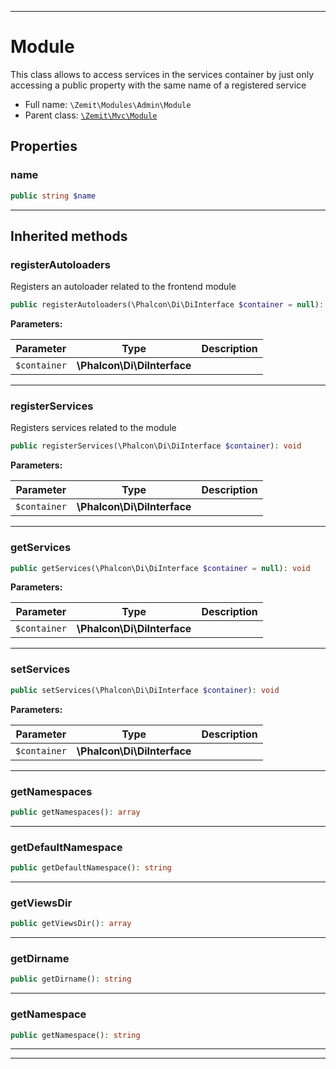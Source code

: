 ***

# Module

This class allows to access services in the services container by just only
accessing a public property with the same name of a registered service



* Full name: `\Zemit\Modules\Admin\Module`
* Parent class: [`\Zemit\Mvc\Module`](../../Mvc/Module.md)



## Properties


### name



```php
public string $name
```






***



## Inherited methods


### registerAutoloaders

Registers an autoloader related to the frontend module

```php
public registerAutoloaders(\Phalcon\Di\DiInterface $container = null): void
```








**Parameters:**

| Parameter | Type | Description |
|-----------|------|-------------|
| `$container` | **\Phalcon\Di\DiInterface** |  |





***

### registerServices

Registers services related to the module

```php
public registerServices(\Phalcon\Di\DiInterface $container): void
```








**Parameters:**

| Parameter | Type | Description |
|-----------|------|-------------|
| `$container` | **\Phalcon\Di\DiInterface** |  |





***

### getServices



```php
public getServices(\Phalcon\Di\DiInterface $container = null): void
```








**Parameters:**

| Parameter | Type | Description |
|-----------|------|-------------|
| `$container` | **\Phalcon\Di\DiInterface** |  |





***

### setServices



```php
public setServices(\Phalcon\Di\DiInterface $container): void
```








**Parameters:**

| Parameter | Type | Description |
|-----------|------|-------------|
| `$container` | **\Phalcon\Di\DiInterface** |  |





***

### getNamespaces



```php
public getNamespaces(): array
```












***

### getDefaultNamespace



```php
public getDefaultNamespace(): string
```












***

### getViewsDir



```php
public getViewsDir(): array
```












***

### getDirname



```php
public getDirname(): string
```












***

### getNamespace



```php
public getNamespace(): string
```












***


***
